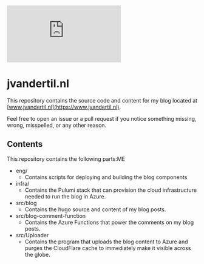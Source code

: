 [![Build Status](https://dev.azure.com/jvandertil/OpenSource/_apis/build/status/Deploy/Blog.Content.Deploy?branchName=master)](https://dev.azure.com/jvandertil/OpenSource/_build/latest?definitionId=21&branchName=master)

# jvandertil.nl

This repository contains the source code and content for my blog located at [www.jvandertil.nl](https://www.jvandertil.nl).

Feel free to open an issue or a pull request if you notice something missing, wrong, misspelled, or any other reason.

## Contents
This repository contains the following parts:ME

* eng/
  * Contains scripts for deploying and building the blog components
* infra/
  * Contains the Pulumi stack that can provision the cloud infrastructure needed to run the blog in Azure.
* src/blog
  * Contains the hugo source and content of my blog posts.
* src/blog-comment-function
  * Contains the Azure Functions that power the comments on my blog posts.
* src/Uploader
  * Contains the program that uploads the blog content to Azure and purges the CloudFlare cache to immediately make it visible across the globe.
